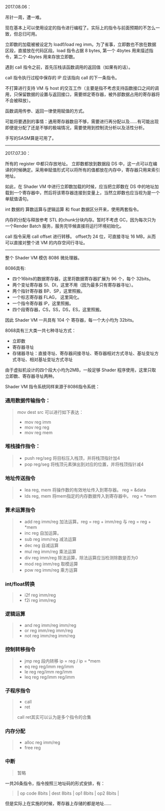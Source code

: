 2017.08.06：

吊针一周，遭一难。

现在基本上可以使用设定的指令进行编程了。实际上的指令与前面预期的不怎么一致，但总归可用。

立即数的加载被被设定为 loadf/load reg imm。为了省事，立即数也不放在数据区段，直接放在代码区段。load 指令占据 8 bytes, 第一个 4bytes 用来描述指令，第二个 4bytes 用来存放立即数。

遇到 call 指令之前，首先压栈该函数调用的返回值（如果有的话）。

call 指令执行过程中保存的 IP 应该指向 call 的下一条指令。

不打算进行支持 VM 与 host 的交互工作（主要是指不考虑支持函数接口之间的调用，只保留数据的设置与返回接口，需要绑定寄存器，被外部数据占用的寄存器将不会被释放）。

函数调用传参、返回一律使用赋值的方式。

可能将要遇到的事情：通用寄存器数目不够，需要进行再分配以及……有可能出现即便是分配了还是不够的极端情况，需要使用到控制流分析以及活性分析。

手写的SASM算是可用了。

[]()

------------------
2017.07.30：

所有的 register 中都只存放地址。
立即数都放到数据段 DS 中，这一点可以在编译的时候确定。采用单赋值形式可以将所有的值都放在内存中，寄存器只用来索引地址。

如此，在 Shader VM 中进行立即数加载的时候，应当把立即数在 DS 中的地址加载到一个寄存器中，然后将该寄存器连接到变量上，当然立即数也应当视为是一个单赋值语句。

int 数据的 算数运算与逻辑运算 和 float 数据区分开来，使用两套指令。

内存的分配与释放参考 STL 的chunk分块内存。暂时不考虑 GC，因为每次只为一个Render Batch 服务，服务完毕候直接将运行环境初始化。

call 指令采用 call offset 进行转移。 offset为 24 位，可直接寻址 16 MB，从而可以直接对整个进 VM 的内存空间行寻址。

------------------
整个 Shader VM 模仿 8086 微处理器。

8086具有:

* 四个16bits的数据寄存器，这里将数据寄存器扩展为 96 个，每个 32bits。
* 两个变址寄存器 SI、DI，这里不用（因为最多只有寄存器寻址）。
* 两个指针寄存器 BP、SP，这里照搬。
* 一个标志寄存器 FLAG， 这里简化。
* 一个指令寄存器 IP，这里照搬。
* 四个段寄存器，CS，SS，DS，ES，这里照搬。

因此 Shader VM 一共具有 104 个 寄存器，每一个大小均为 32bits。

8068具有三大类一共七种寻址方式：

* 立即数
* 寄存器寻址
* 存储器寻址：直接寻址、寄存器间接寻址、寄存器相对方式寻址、基址变址方式寻址、相对基址变址方式寻址

由于虚拟机设计的四个段大小均为2MB，一般足够 Shader 程序使用，这里只取立即数、寄存器寻址两种。

Shader VM 指令系统同样来源于8086指令系统：

### 通用数据传输指令：

> mov dest src 可以进行如下表达：
> * mov reg imm
> * mov reg reg
> * mov reg mem

### 堆栈操作指令：

> * push reg/seg 将目标压入栈顶，并将栈顶指针加4
> * pop reg/seg 将栈顶元素弹出到对应的位置，并将栈顶指针减4

### 地址传送指令 

> * lea reg, mem 将操作数的有效地址传入到寄存器。 reg = &data
> * lds reg, mem 将mem指定的内存数据传入到寄存器中。 reg = *mem

### 算术运算指令

> * add reg imm/reg 加法运算。reg = reg + imm/reg 与 reg = reg + *mem
> * inc reg 自加运算。
> * sub reg imm/reg 减法运算
> * dec reg 自减运算
> * mul reg imm/reg 乘法运算 
> * div reg imm/reg 除法运算，除法运算应当检测除数是否为0
> * mod reg imm/reg 取模运算
> * pow reg imm/reg 乘方运算

### int/float转换

> * i2f reg imm/reg
> * f2i reg imm/reg

### 逻辑运算

> * and reg imm/reg imm/reg
> * or reg imm/reg imm/reg
> * not reg imm/reg imm/reg

### 控制转移指令

> * jmp reg 段内转移 ip = reg / ip = *mem 
> * eq reg reg/imm reg/imm
> * le reg reg/imm reg/imm
> * leq reg reg/imm reg/imm

### 子程序指令

> * call
> * ret
>
> call ret其实可以认为是多个指令的合集

### 内存分配

> * alloc reg imm/reg
> * free reg

### 中断

> 暂略

一共26条指令，指令按照三地址码的形式安排，有：

>  | op code 8bits | dest 8bits | op1 8bits | op2 8bits | 

但是实际上在实施的时候，寄存器上存储的都是地址……